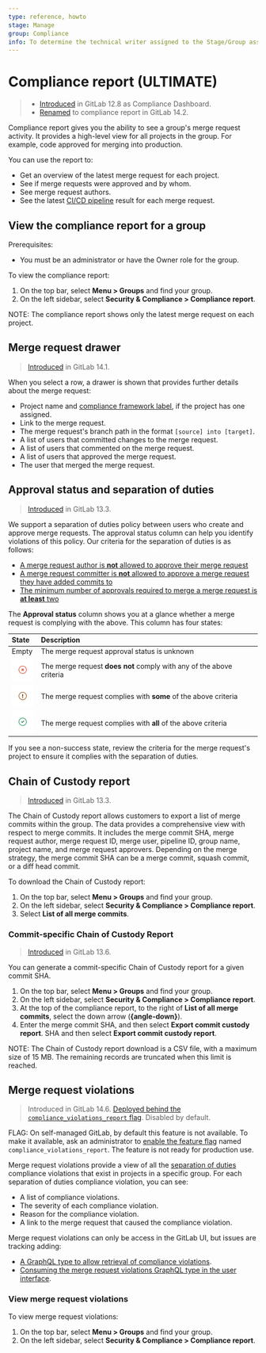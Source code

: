 ```yaml
---
type: reference, howto
stage: Manage
group: Compliance
info: To determine the technical writer assigned to the Stage/Group associated with this page, see https://about.gitlab.com/handbook/engineering/ux/technical-writing/#assignments
---
```


# Compliance report **(ULTIMATE)**

> - [Introduced](https://gitlab.com/gitlab-org/gitlab/-/issues/36524) in GitLab 12.8 as Compliance Dashboard.
> - [Renamed](https://gitlab.com/gitlab-org/gitlab/-/issues/299360) to compliance report in GitLab 14.2.

Compliance report gives you the ability to see a group's merge request activity. It provides a
high-level view for all projects in the group. For example, code approved for merging into
production.

You can use the report to:

- Get an overview of the latest merge request for each project.
- See if merge requests were approved and by whom.
- See merge request authors.
- See the latest [CI/CD pipeline](../../../ci/pipelines/index.md) result for each merge request.

## View the compliance report for a group

Prerequisites:

- You must be an administrator or have the Owner role for the group.

To view the compliance report:

1. On the top bar, select **Menu > Groups** and find your group.
1. On the left sidebar, select **Security & Compliance > Compliance report**.

NOTE:
The compliance report shows only the latest merge request on each project.

## Merge request drawer

> [Introduced](https://gitlab.com/gitlab-org/gitlab/-/issues/299357) in GitLab 14.1.

When you select a row, a drawer is shown that provides further details about the merge
request:

- Project name and [compliance framework label](../../project/settings/index.md#compliance-frameworks),
  if the project has one assigned.
- Link to the merge request.
- The merge request's branch path in the format `[source] into [target]`.
- A list of users that committed changes to the merge request.
- A list of users that commented on the merge request.
- A list of users that approved the merge request.
- The user that merged the merge request.

## Approval status and separation of duties

> [Introduced](https://gitlab.com/gitlab-org/gitlab/-/issues/217939) in GitLab 13.3.

We support a separation of duties policy between users who create and approve merge requests.
The approval status column can help you identify violations of this policy.
Our criteria for the separation of duties is as follows:

- [A merge request author is **not** allowed to approve their merge request](../../project/merge_requests/approvals/settings.md#prevent-approval-by-author)
- [A merge request committer is **not** allowed to approve a merge request they have added commits to](../../project/merge_requests/approvals/settings.md#prevent-approvals-by-users-who-add-commits)
- [The minimum number of approvals required to merge a merge request is **at least** two](../../project/merge_requests/approvals/rules.md)

The **Approval status** column shows you at a glance whether a merge request is complying with the above.
This column has four states:

| State | Description |
|:------|:------------|
| Empty | The merge request approval status is unknown |
| ![Failed](img/failed_icon_v13_3.png) | The merge request **does not** comply with any of the above criteria |
| ![Warning](img/warning_icon_v13_3.png) | The merge request complies with **some** of the above criteria |
| ![Success](img/success_icon_v13_3.png) | The merge request complies with **all** of the above criteria |

If you see a non-success state, review the criteria for the merge request's project to ensure it complies with the separation of duties.

## Chain of Custody report

> [Introduced](https://gitlab.com/gitlab-org/gitlab/-/issues/213364) in GitLab 13.3.

The Chain of Custody report allows customers to export a list of merge commits within the group.
The data provides a comprehensive view with respect to merge commits. It includes the merge commit SHA,
merge request author, merge request ID, merge user, pipeline ID, group name, project name, and merge request approvers.
Depending on the merge strategy, the merge commit SHA can be a merge commit, squash commit, or a diff head commit.

To download the Chain of Custody report:

1. On the top bar, select **Menu > Groups** and find your group.
1. On the left sidebar, select **Security & Compliance > Compliance report**.
1. Select **List of all merge commits**.

### Commit-specific Chain of Custody Report

> [Introduced](https://gitlab.com/gitlab-org/gitlab/-/issues/267629) in GitLab 13.6.

You can generate a commit-specific Chain of Custody report for a given commit SHA.

1. On the top bar, select **Menu > Groups** and find your group.
1. On the left sidebar, select **Security & Compliance > Compliance report**.
1. At the top of the compliance report, to the right of **List of all merge commits**, select the down arrow (**{angle-down}**).
1. Enter the merge commit SHA, and then select **Export commit custody report**.
   SHA and then select **Export commit custody report**.

NOTE:
The Chain of Custody report download is a CSV file, with a maximum size of 15 MB.
The remaining records are truncated when this limit is reached.

## Merge request violations

> Introduced in GitLab 14.6. [Deployed behind the `compliance_violations_report` flag](../../../administration/feature_flags.md). Disabled by default.

FLAG:
On self-managed GitLab, by default this feature is not available. To make it available,
ask an administrator to [enable the feature flag](../../../administration/feature_flags.md) named `compliance_violations_report`.
The feature is not ready for production use.

Merge request violations provide a view of all the [separation of duties](#approval-status-and-separation-of-duties) compliance violations
that exist in projects in a specific group. For each separation of duties compliance violation, you can see:

- A list of compliance violations.
- The severity of each compliance violation.
- Reason for the compliance violation.
- A link to the merge request that caused the compliance violation.

Merge request violations can only be access in the GitLab UI, but issues are tracking adding:

- [A GraphQL type to allow retrieval of compliance violations](https://gitlab.com/gitlab-org/gitlab/-/issues/347325).
- [Consuming the merge request violations GraphQL type in the user interface](https://gitlab.com/gitlab-org/gitlab/-/issues/342897).

### View merge request violations

To view merge request violations:

1. On the top bar, select **Menu > Groups** and find your group.
1. On the left sidebar, select **Security & Compliance > Compliance report**.
